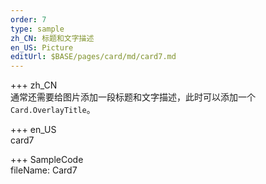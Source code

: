 ```yaml
---
order: 7
type: sample
zh_CN: 标题和文字描述
en_US: Picture
editUrl: $BASE/pages/card/md/card7.md
---
```


+++ zh_CN  
通常还需要给图片添加一段标题和文字描述，此时可以添加一个<Code>Card.OverlayTitle</Code>。

+++ en_US  
card7

+++ SampleCode  
fileName: Card7

